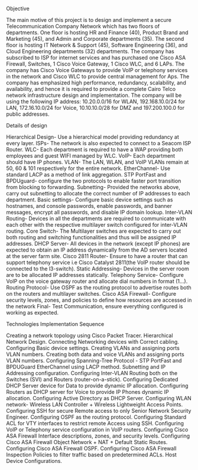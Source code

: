 Objective

The main motive of this project is to design and implement a secure Telecommunication Company Network which has two floors of departments. One floor is hosting HR and Finance (40), Product Brand and Marketing (45), and Admin and Corporate departments (35). The second floor is hosting IT Network & Support (45), Software Engineering (36), and Cloud Engineering departments (32) departments. The company has subscribed to ISP for internet services and has purchased one Cisco ASA Firewall, Switches, 1 Cisco Voice Gateway, 1 Cisco WLC, and 6 LAPs. The company has Cisco Voice Gateways to provide VoIP or telephony services in the network and Cisco WLC to provide central management for Aps.
The company has emphasized high performance, redundancy, scalability, and availability, and hence it is required to provide a complete Cairo Telco network infrastructure design and implementation. The company will be using the following IP address: 10.20.0.0/16 for WLAN, 192.168.10.0/24 for LAN, 172.16.10.0/24 for Voice, 10.10.10.0/28 for DMZ and 197.200.100.0 for public addresses.

Details of design

Hierarchical Design- Use a hierarchical model providing redundancy at every layer.
ISPs- The network is also expected to connect to a Seacom ISP Router.
WLC- Each department is required to have a WAP providing both employees and guest WIFI managed by WLC.
VoIP- Each department should have IP phones.
VLAN- The LAN, WLAN, and VoIP VLANs remain at 50, 60 & 101 respectively for the entire network.
EtherChannel- Use standard LACP as a method of link aggregation.
STP PortFast and BPDUguard- configure the two protocols to enable faster port transition from blocking to forwarding.
Subnetting- Provided the networks above, carry out subnetting to allocate the correct number of IP addresses to each department.
Basic settings- Configure basic device settings such as hostnames, and console passwords, enable passwords, and banner messages, encrypt all passwords, and disable IP domain lookup.
Inter-VLAN Routing- Devices in all the departments are required to communicate with each other with the respective multilayer switch configured for inter-VLAN routing.
Core Switch- The Multilayer switches are expected to carry out both routing and switching functionalities and thus will be assigned IP addresses.
DHCP Server- All devices in the network (except IP phones) are expected to obtain an IP address dynamically from the AD servers located at the server farm site.
Cisco 2811 Router- Ensure to have a router that can support telephony service i.e Cisco Catalyst 2811(the VoIP router should be connected to the l3-switch).
Static Addressing- Devices in the server room are to be allocated IP addresses statically.
Telephony Service- Configure VoIP on the voice gateway router and allocate dial numbers in format (1...).
Routing Protocol- Use OSPF as the routing protocol to advertise routes both on the routers and multilayer switches.
Cisco ASA Firewall- Configure security levels, zones, and policies to define how resources are accessed in the network
Final- Test Communication, ensure everything configured is working as expected.

Technologies Implementation Sequence

Creating a network topology using Cisco Packet Tracer.
Hierarchical Network Design.
Connecting Networking devices with Correct cabling.
Configuring Basic device settings.
Creating VLANs and assigning ports VLAN numbers.
Creating both data and voice VLANs and assigning ports VLAN numbers.
Configuring Spanning-Tree Protocol - STP PortFast and BPDUGuard EtherChannel using LACP method.
Subnetting and IP Addressing configuration.
Configuring Inter-VLAN Routing both on the Switches (SVI) and Routers (router-on-a-stick).
Configuring Dedicated DHCP Server device for Data to provide dynamic IP allocation.
Configuring Routers as DHCP server for Voice to provide IP Phones dynamic IP allocation.
Configuring Active Directory as DHCP Server.
Configuring WLAN network- Wireless LAN Controller + Wireless Lightweight Access Points.
Configuring SSH for secure Remote access to only Senior Network Security Engineer.
Configuring OSPF as the routing protocol.
Configuring Standard ACL for VTY interfaces to restrict remote Access using SSH.
Configuring VoIP or Telephony service configuration in VoIP routers.
Configuring Cisco ASA Firewall Interface descriptions, zones, and security levels.
Configuring Cisco ASA Firewall Object Network + NAT + Default Static Routes.
Configuring Cisco ASA Firewall OSPF.
Configuring Cisco ASA Firewall Inspection Policies to filter traffic based on predetermined ACLs.
Host Device Configurations.
